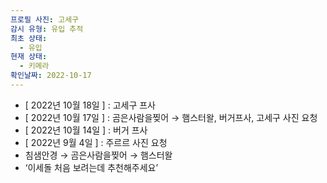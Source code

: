 ```yaml
---
프로필 사진: 고세구
감시 유형: 유입 추적
최초 상태:
  - 유입
현재 상태:
  - 키메라
확인날짜: 2022-10-17
---
```

- [ 2022년 10월 18일 ] : 고세구 프사
- [ 2022년 10월 17일 ] : 곰은사람을찢어 → 햄스터왈, 버거프사, 고세구 사진 요청
- [ 2022년 10월 14일 ] : 버거 프사
- [ 2022년 9월 4일 ] : 주르르 사진 요청
- 침샘안경 → 곰은사람을찢어 → 햄스터왈
- ‘이세돌 처음 보려는데 추천해주세요’